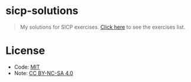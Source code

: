 # sicp-solutions 

> My solutions for SICP exercises. [Click here](./exercises_list.md) to see the exercises list.

# License

- Code: [MIT](https://opensource.org/licenses/MIT) 
- Note: [CC BY-NC-SA 4.0](https://creativecommons.org/licenses/by-nc-sa/4.0/)